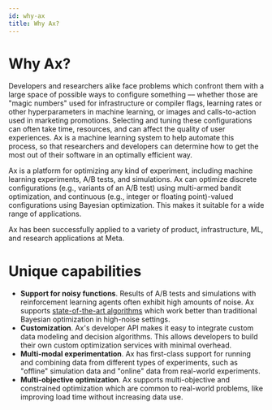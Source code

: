 ```yaml
---
id: why-ax
title: Why Ax?
---
```


# Why Ax?

Developers and researchers alike face problems which confront them with a large space of possible ways to configure something –– whether those are "magic numbers" used for infrastructure or compiler flags, learning rates or other hyperparameters in machine learning, or images and calls-to-action used in marketing promotions.  Selecting and tuning these configurations can often take time, resources, and can affect the quality of user experiences.  Ax is a machine learning system to help automate this process, so that researchers and developers can determine how to get the most out of their software in an optimally efficient way.

Ax is a platform for optimizing any kind of experiment, including machine learning experiments, A/B tests, and simulations. Ax can optimize discrete configurations (e.g., variants of an A/B test) using multi-armed bandit optimization, and continuous (e.g., integer or floating point)-valued configurations using Bayesian optimization. This makes it suitable for a wide range of applications.

Ax has been successfully applied to a variety of product, infrastructure, ML, and research applications at Meta.

# Unique capabilities

-   **Support for noisy functions**.  Results of A/B tests and simulations with reinforcement learning agents often exhibit high amounts of noise.  Ax supports [state-of-the-art algorithms](https://research.facebook.com/blog/2018/09/efficient-tuning-of-online-systems-using-bayesian-optimization/) which work better than traditional Bayesian optimization in high-noise settings.
-   **Customization**.  Ax's developer API makes it easy to integrate custom data modeling and decision algorithms. This allows developers to build their own custom optimization services with minimal overhead.
-   **Multi-modal experimentation**.  Ax has first-class support for running and combining data from different types of experiments, such as "offline" simulation data and "online" data from real-world experiments.
-   **Multi-objective optimization**. Ax supports multi-objective and constrained optimization which are common to real-world problems, like improving load time without increasing data use.
